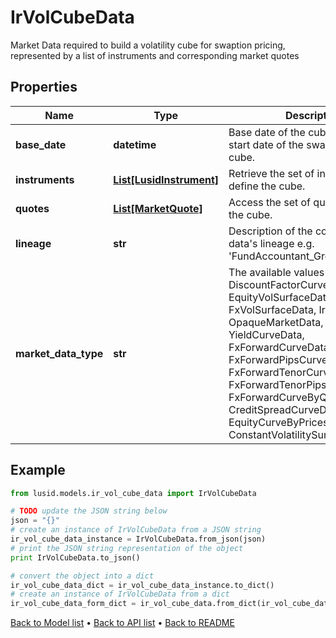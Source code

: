 # IrVolCubeData

Market Data required to build a volatility cube for swaption pricing,  represented by a list of instruments and corresponding market quotes

## Properties
Name | Type | Description | Notes
------------ | ------------- | ------------- | -------------
**base_date** | **datetime** | Base date of the cube - this is the start date of the swaptions on the cube. | 
**instruments** | [**List[LusidInstrument]**](LusidInstrument.md) | Retrieve the set of instruments that define the cube. | 
**quotes** | [**List[MarketQuote]**](MarketQuote.md) | Access the set of quotes that define the cube. | 
**lineage** | **str** | Description of the complex market data&#39;s lineage e.g. &#39;FundAccountant_GreenQuality&#39;. | [optional] 
**market_data_type** | **str** | The available values are: DiscountFactorCurveData, EquityVolSurfaceData, FxVolSurfaceData, IrVolCubeData, OpaqueMarketData, YieldCurveData, FxForwardCurveData, FxForwardPipsCurveData, FxForwardTenorCurveData, FxForwardTenorPipsCurveData, FxForwardCurveByQuoteReference, CreditSpreadCurveData, EquityCurveByPricesData, ConstantVolatilitySurface | 

## Example

```python
from lusid.models.ir_vol_cube_data import IrVolCubeData

# TODO update the JSON string below
json = "{}"
# create an instance of IrVolCubeData from a JSON string
ir_vol_cube_data_instance = IrVolCubeData.from_json(json)
# print the JSON string representation of the object
print IrVolCubeData.to_json()

# convert the object into a dict
ir_vol_cube_data_dict = ir_vol_cube_data_instance.to_dict()
# create an instance of IrVolCubeData from a dict
ir_vol_cube_data_form_dict = ir_vol_cube_data.from_dict(ir_vol_cube_data_dict)
```
[Back to Model list](../README.md#documentation-for-models) &#8226; [Back to API list](../README.md#documentation-for-api-endpoints) &#8226; [Back to README](../README.md)


